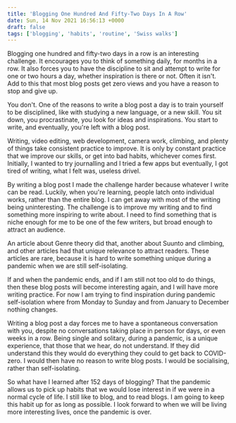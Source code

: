 ```yaml
---
title: 'Blogging One Hundred And Fifty-Two Days In A Row'
date: Sun, 14 Nov 2021 16:56:13 +0000
draft: false
tags: ['blogging', 'habits', 'routine', 'Swiss walks']
---
```


Blogging one hundred and fifty-two days in a row is an interesting challenge. It encourages you to think of something daily, for months in a row. It also forces you to have the discipline to sit and attempt to write for one or two hours a day, whether inspiration is there or not. Often it isn't. Add to this that most blog posts get zero views and you have a reason to stop and give up.

You don't. One of the reasons to write a blog post a day is to train yourself to be disciplined, like with studying a new language, or a new skill. You sit down, you procrastinate, you look for ideas and inspirations. You start to write, and eventually, you're left with a blog post.

Writing, video editing, web development, camera work, climbing, and plenty of things take consistent practice to improve. It is only by constant practice that we improve our skills, or get into bad habits, whichever comes first. Initially, I wanted to try journalling and I tried a few apps but eventually, I got tired of writing, what I felt was, useless drivel.

By writing a blog post I made the challenge harder because whatever I write can be read. Luckily, when you're learning, people latch onto individual works, rather than the entire blog. I can get away with most of the writing being uninteresting. The challenge is to improve my writing and to find something more inspiring to write about. I need to find something that is niche enough for me to be one of the few writers, but broad enough to attract an audience.

An article about Genre theory did that, another about Suunto and climbing, and other articles had that unique relevance to attract readers. These articles are rare, because it is hard to write something unique during a pandemic when we are still self-isolating.

If and when the pandemic ends, and if I am still not too old to do things, then these blog posts will become interesting again, and I will have more writing practice. For now I am trying to find inspiration during pandemic self-isolation where from Monday to Sunday and from January to December nothing changes.

Writing a blog post a day forces me to have a spontaneous conversation with you, despite no conversations taking place in person for days, or even weeks in a row. Being single and solitary, during a pandemic, is a unique experience, that those that we hear, do not understand. If they did understand this they would do everything they could to get back to COVID-zero. I would then have no reason to write blog posts. I would be socialising, rather than self-isolating.

So what have I learned after 152 days of blogging? That the pandemic allows us to pick up habits that we would lose interest in if we were in a normal cycle of life. I still like to blog, and to read blogs. I am going to keep this habit up for as long as possible. I look forward to when we will be living more interesting lives, once the pandemic is over.